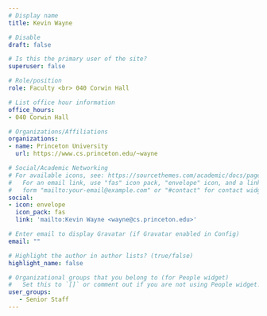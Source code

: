 ```yaml
---
# Display name
title: Kevin Wayne

# Disable
draft: false

# Is this the primary user of the site?
superuser: false

# Role/position
role: Faculty <br> 040 Corwin Hall

# List office hour information
office_hours:
- 040 Corwin Hall

# Organizations/Affiliations
organizations:
- name: Princeton University
  url: https://www.cs.princeton.edu/~wayne

# Social/Academic Networking
# For available icons, see: https://sourcethemes.com/academic/docs/page-builder/#icons
#   For an email link, use "fas" icon pack, "envelope" icon, and a link in the
#   form "mailto:your-email@example.com" or "#contact" for contact widget.
social:
- icon: envelope
  icon_pack: fas
  link: 'mailto:Kevin Wayne <wayne@cs.princeton.edu>'

# Enter email to display Gravatar (if Gravatar enabled in Config)
email: ""

# Highlight the author in author lists? (true/false)
highlight_name: false

# Organizational groups that you belong to (for People widget)
#   Set this to `[]` or comment out if you are not using People widget.
user_groups:
   - Senior Staff
---
```

